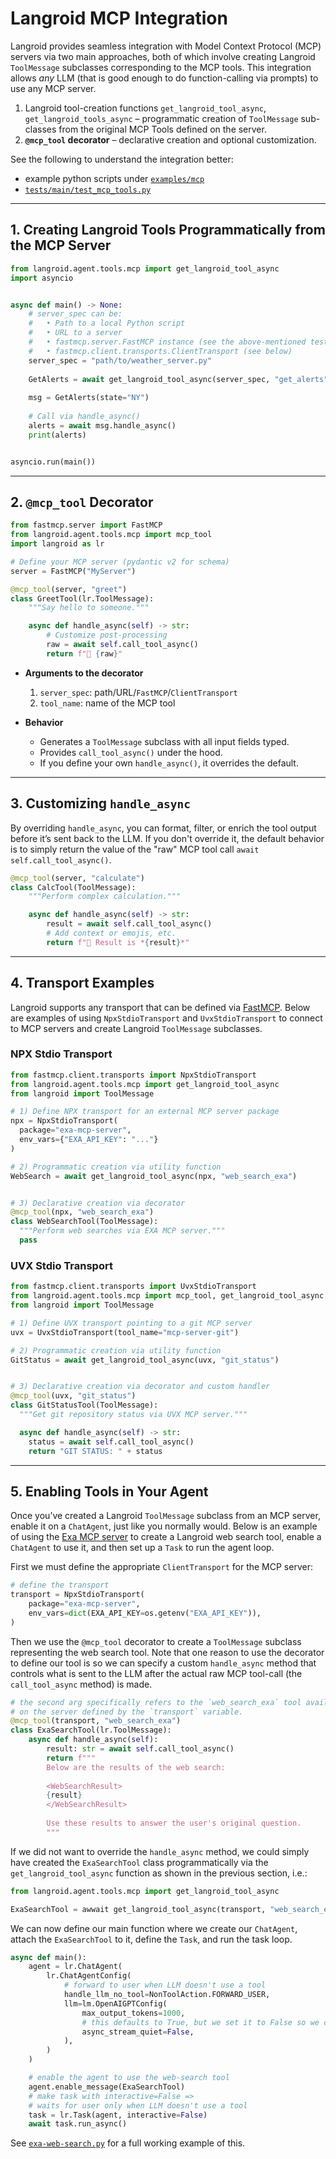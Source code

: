 # Langroid MCP Integration

Langroid provides seamless integration with Model Context Protocol (MCP) servers via 
two main approaches, both of which involve creating Langroid `ToolMessage` subclasses
corresponding to the MCP tools. This integration allows _any_ LLM
(that is good enough to do function-calling via prompts) to use any MCP server.

1. Langroid tool-creation functions `get_langroid_tool_async`, `get_langroid_tools_async` – programmatic creation of 
   `ToolMessage` 
   sub-classes from the original MCP Tools defined on the server.
2. **`@mcp_tool` decorator** – declarative creation and optional customization.

See the following to understand the integration better:

- example python scripts under [`examples/mcp`](https://github.com/langroid/langroid/tree/main/examples/mcp)
- [`tests/main/test_mcp_tools.py`](https://github.com/langroid/langroid/blob/main/tests/main/test_mcp_tools.py)

---

## 1. Creating Langroid Tools Programmatically from the MCP Server

```python
from langroid.agent.tools.mcp import get_langroid_tool_async
import asyncio


async def main() -> None:
    # server_spec can be:
    #   • Path to a local Python script
    #   • URL to a server
    #   • fastmcp.server.FastMCP instance (see the above-mentioned test)
    #   • fastmcp.client.transports.ClientTransport (see below) 
    server_spec = "path/to/weather_server.py"
    
    GetAlerts = await get_langroid_tool_async(server_spec, "get_alerts")
    
    msg = GetAlerts(state="NY")
    
    # Call via handle_async()
    alerts = await msg.handle_async()
    print(alerts)


asyncio.run(main())
```

---

## 2. `@mcp_tool` Decorator

```python
from fastmcp.server import FastMCP
from langroid.agent.tools.mcp import mcp_tool
import langroid as lr

# Define your MCP server (pydantic v2 for schema)
server = FastMCP("MyServer")

@mcp_tool(server, "greet")
class GreetTool(lr.ToolMessage):
    """Say hello to someone."""

    async def handle_async(self) -> str:
        # Customize post-processing
        raw = await self.call_tool_async()
        return f"💬 {raw}"
```

- **Arguments to the decorator**
    1. `server_spec`: path/URL/`FastMCP`/`ClientTransport`
    2. `tool_name`: name of the MCP tool

- **Behavior**
    - Generates a `ToolMessage` subclass with all input fields typed.
    - Provides `call_tool_async()` under the hood.
    - If you define your own `handle_async()`, it overrides the default.

---

## 3. Customizing `handle_async`

By overriding `handle_async`, you can format, filter, or enrich the tool output 
before it’s sent back to the LLM. If you don't override it, the default behavior is to
simply return the value of the "raw" MCP tool call `await self.call_tool_async()`.

```python
@mcp_tool(server, "calculate")
class CalcTool(ToolMessage):
    """Perform complex calculation."""

    async def handle_async(self) -> str:
        result = await self.call_tool_async()
        # Add context or emojis, etc.
        return f"🧮 Result is *{result}*"
```

---

## 4. Transport Examples

Langroid supports any transport that can be defined via [FastMCP](https://gofastmcp.com/clients/transports).
Below are examples of using `NpxStdioTransport` and `UvxStdioTransport` to connect
to MCP servers and create Langroid `ToolMessage` subclasses.

### NPX Stdio Transport

```python
from fastmcp.client.transports import NpxStdioTransport
from langroid.agent.tools.mcp import get_langroid_tool_async
from langroid import ToolMessage

# 1) Define NPX transport for an external MCP server package
npx = NpxStdioTransport(
  package="exa-mcp-server",
  env_vars={"EXA_API_KEY": "..."}
)

# 2) Programmatic creation via utility function
WebSearch = await get_langroid_tool_async(npx, "web_search_exa")


# 3) Declarative creation via decorator
@mcp_tool(npx, "web_search_exa")
class WebSearchTool(ToolMessage):
  """Perform web searches via EXA MCP server."""
  pass
```

### UVX Stdio Transport

```python
from fastmcp.client.transports import UvxStdioTransport
from langroid.agent.tools.mcp import mcp_tool, get_langroid_tool_async
from langroid import ToolMessage

# 1) Define UVX transport pointing to a git MCP server
uvx = UvxStdioTransport(tool_name="mcp-server-git")

# 2) Programmatic creation via utility function
GitStatus = await get_langroid_tool_async(uvx, "git_status")


# 3) Declarative creation via decorator and custom handler
@mcp_tool(uvx, "git_status")
class GitStatusTool(ToolMessage):
  """Get git repository status via UVX MCP server."""

  async def handle_async(self) -> str:
    status = await self.call_tool_async()
    return "GIT STATUS: " + status
```

---

## 5. Enabling Tools in Your Agent

Once you’ve created a Langroid `ToolMessage` subclass from an MCP server, enable it on a `ChatAgent`, just like you normally would. Below is an example of using 
the [Exa MCP server](https://docs.exa.ai/examples/exa-mcp) to create a 
Langroid web search tool, enable a `ChatAgent` to use it, and then set up a `Task` to 
run the agent loop.

First we must define the appropriate `ClientTransport` for the MCP server:
```python
# define the transport
transport = NpxStdioTransport(
    package="exa-mcp-server",
    env_vars=dict(EXA_API_KEY=os.getenv("EXA_API_KEY")),
)
```

Then we use the `@mcp_tool` decorator to create a `ToolMessage` 
subclass representing the web search tool. Note that one reason to use the decorator
to define our tool is so we can specify a custom `handle_async` method that
controls what is sent to the LLM after the actual raw MCP tool-call
(the `call_tool_async` method) is made.

```python
# the second arg specifically refers to the `web_search_exa` tool available
# on the server defined by the `transport` variable.
@mcp_tool(transport, "web_search_exa")
class ExaSearchTool(lr.ToolMessage):
    async def handle_async(self):
        result: str = await self.call_tool_async()
        return f"""
        Below are the results of the web search:
        
        <WebSearchResult>
        {result}
        </WebSearchResult>
        
        Use these results to answer the user's original question.
        """

```

If we did not want to override the `handle_async` method, we could simply have
created the `ExaSearchTool` class programmatically via the `get_langroid_tool_async` 
function as shown in the previous section, i.e.:

```python
from langroid.agent.tools.mcp import get_langroid_tool_async

ExaSearchTool = awwait get_langroid_tool_async(transport, "web_search_exa")
```

We can now define our main function where we create our `ChatAgent`,
attach the `ExaSearchTool` to it, define the `Task`, and run the task loop.

```python
async def main():
    agent = lr.ChatAgent(
        lr.ChatAgentConfig(
            # forward to user when LLM doesn't use a tool
            handle_llm_no_tool=NonToolAction.FORWARD_USER,
            llm=lm.OpenAIGPTConfig(
                max_output_tokens=1000,
                # this defaults to True, but we set it to False so we can see output
                async_stream_quiet=False,
            ),
        )
    )

    # enable the agent to use the web-search tool
    agent.enable_message(ExaSearchTool)
    # make task with interactive=False =>
    # waits for user only when LLM doesn't use a tool
    task = lr.Task(agent, interactive=False)
    await task.run_async()
```

See [`exa-web-search.py`](https://github.com/langroid/langroid/blob/main/examples/mcp/exa-web-search.py) for a full 
working example of this. 